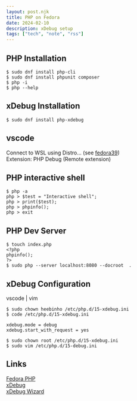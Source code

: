 ```yaml
---
layout: post.njk
title: PHP on Fedora
date: 2024-02-10
description: xDebug setup
tags: ["tech", "note", "rss"]
---  
```


## PHP Installation
```
$ sudo dnf install php-cli  
$ sudo dnf install phpunit composer  
$ php -i
$ php --help
```

## xDebug Installation
```
$ sudo dnf install php-xdebug
```

## vscode

Connect to WSL using Distro... (see [fedora39](../../fedora39))  
Extension: PHP Debug (Remote extension)


## PHP interactive shell

```
$ php -a
php > $test = "Interactive shell";
php > print($test);
php > phpinfo();
php > exit
```

## PHP Dev Server
```
$ touch index.php
<?php
phpinfo();
?>
$ sudo php --server localhost:8080 --docroot  .

```

## xDebug Configuration

vscode | vim  

```
$ sudo chown heebinho /etc/php.d/15-xdebug.ini
$ code /etc/php.d/15-xdebug.ini

xdebug.mode = debug  
xdebug.start_with_request = yes  

$ sudo chown root /etc/php.d/15-xdebug.ini 
$ sudo vim /etc/php.d/15-debug.ini  

```









## Links
[Fedora PHP]  
[xDebug]  
[xDebug Wizard]

[Fedora PHP]: https://developer.fedoraproject.org/tech/languages/php/php-installation.html  
[xDebug]: https://xdebug.org/docs/step_debug  
[xDebug Wizard]: https://xdebug.org/wizard  